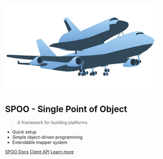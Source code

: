![logo](shuttlecarrier.png)

# SPOO - Single Point of Object

> A framework for building platforms

- Quick setup
- Simple object-driven programming
- Extendable mapper system

[SPOO Docs](/platform/Documentation.md)
[Client API](/sdk/Documentation.md)
[Learn more](#spoo)
